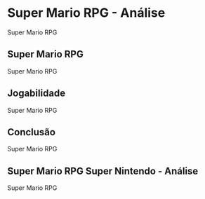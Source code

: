 ---
---

# Super Mario RPG - Análise

Super Mario RPG

## Super Mario RPG

Super Mario RPG

## Jogabilidade

Super Mario RPG

## Conclusão

Super Mario RPG

## Super Mario RPG Super Nintendo - Análise

Super Mario RPG
